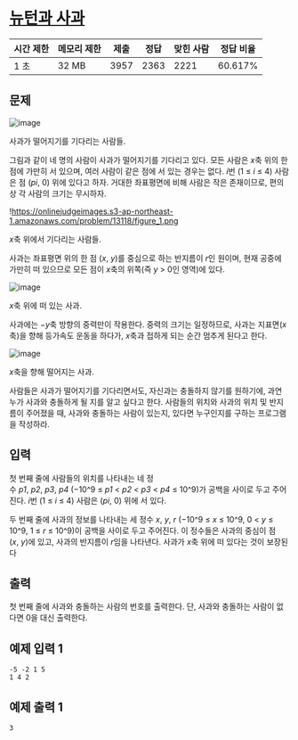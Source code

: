 # [뉴턴과 사과](https://www.acmicpc.net/problem/13118)

| 시간 제한 | 메모리 제한 | 제출 | 정답 | 맞힌 사람 | 정답 비율 |
| --- | --- | --- | --- | --- | --- |
| 1 초 | 32 MB | 3957 | 2363 | 2221 | 60.617% |

## 문제

![image](https://onlinejudgeimages.s3-ap-northeast-1.amazonaws.com/problem/13118/img1.png)

사과가 떨어지기를 기다리는 사람들.

그림과 같이 네 명의 사람이 사과가 떨어지기를 기다리고 있다. 모든 사람은 *x*축 위의 한 점에 가만히 서 있으며, 여러 사람이 같은 점에 서 있는 경우는 없다. *i*번 (1 ≤ *i* ≤ 4) 사람은 점 (*pi*, 0) 위에 있다고 하자. 거대한 좌표평면에 비해 사람은 작은 존재이므로, 편의상 각 사람의 크기는 무시하자.

!https://onlinejudgeimages.s3-ap-northeast-1.amazonaws.com/problem/13118/figure_1.png

*x*축 위에서 기다리는 사람들.

사과는 좌표평면 위의 한 점 (*x*, *y*)를 중심으로 하는 반지름이 *r*인 원이며, 현재 공중에 가만히 떠 있으므로 모든 점이 *x*축의 위쪽(즉 *y* > 0인 영역)에 있다.

![image](https://onlinejudgeimages.s3-ap-northeast-1.amazonaws.com/problem/13118/figure_2.png)

*x*축 위에 떠 있는 사과.

사과에는 −*y*축 방향의 중력만이 작용한다. 중력의 크기는 일정하므로, 사과는 지표면(*x*축)을 향해 등가속도 운동을 하다가, *x*축과 접하게 되는 순간 멈추게 된다고 한다.

![image](https://onlinejudgeimages.s3-ap-northeast-1.amazonaws.com/problem/13118/figure_3.png)

*x*축을 향해 떨어지는 사과.

사람들은 사과가 떨어지기를 기다리면서도, 자신과는 충돌하지 않기를 원하기에, 과연 누가 사과와 충돌하게 될 지를 알고 싶다고 한다. 사람들의 위치와 사과의 위치 및 반지름이 주어졌을 때, 사과와 충돌하는 사람이 있는지, 있다면 누구인지를 구하는 프로그램을 작성하라.

## 입력

첫 번째 줄에 사람들의 위치를 나타내는 네 정수 *p1*, *p2*, *p3*, *p4* (−10^9 ≤ *p1* < *p2* < *p3* < *p4* ≤ 10^9)가 공백을 사이로 두고 주어진다. *i*번 (1 ≤ *i* ≤ 4) 사람은 (*pi*, 0) 위에 서 있다.

두 번째 줄에 사과의 정보를 나타내는 세 정수 *x*, *y*, *r* (−10^9 ≤ *x* ≤ 10^9, 0 < *y* ≤ 10^9, 1 ≤ *r* ≤ 10^9)이 공백을 사이로 두고 주어진다. 이 정수들은 사과의 중심이 점 (*x*, *y*)에 있고, 사과의 반지름이 *r*임을 나타낸다. 사과가 *x*축 위에 떠 있다는 것이 보장된다

## 출력

첫 번째 줄에 사과와 충돌하는 사람의 번호를 출력한다. 단, 사과와 충돌하는 사람이 없다면 0을 대신 출력한다.

## 예제 입력 1

```
-5 -2 1 5
1 4 2

```

## 예제 출력 1

```
3
```
